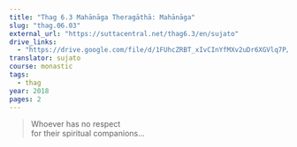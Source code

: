 ```yaml
---
title: "Thag 6.3 Mahānāga Theragāthā: Mahānāga"
slug: "thag.06.03"
external_url: "https://suttacentral.net/thag6.3/en/sujato"
drive_links:
  - "https://drive.google.com/file/d/1FUhcZRBT_xIvCInYfMXv2uDr6XGVlq7P/view?usp=drivesdk"
translator: sujato
course: monastic
tags:
  - thag
year: 2018
pages: 2
---
```


> Whoever has no respect  
for their spiritual companions...
